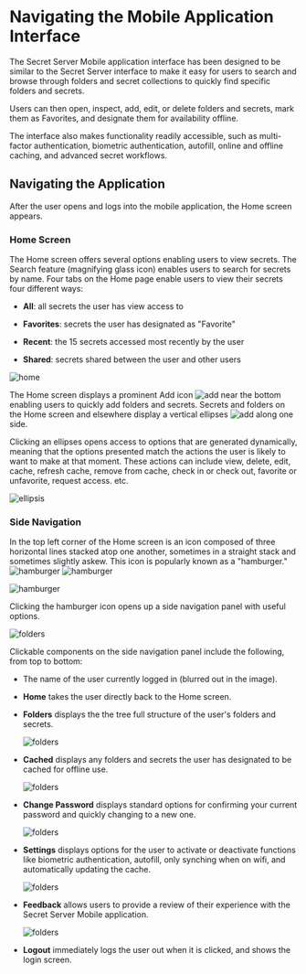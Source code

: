 [title]: # (Navigating the Mobile Application Interface)
[tags]: # (mobile,interface,navigation)
[priority]: # (6)

# Navigating the Mobile Application Interface

The Secret Server Mobile application interface has been designed to be similar to the Secret Server interface to make it easy for  users to search and browse through folders and secret collections to quickly find specific folders and secrets.

Users can then open, inspect, add, edit, or delete folders and secrets, mark them as Favorites, and designate them for availability offline.

The interface also makes functionality readily accessible, such as multi-factor authentication, biometric authentication, autofill, online and offline caching, and advanced secret workflows.

## Navigating the Application

After the user opens and logs into the mobile application, the Home screen appears.

### Home Screen

The Home screen offers several options enabling users to view secrets. The Search feature (magnifying glass icon) enables users to search for secrets by name. Four tabs on the Home page enable users to view their secrets four different ways:

* **All**: all secrets the user has view access to

* **Favorites**: secrets the user has designated as "Favorite"

* **Recent**: the 15 secrets accessed most recently by the user

* **Shared**: secrets shared between the user and other users

![home](images/main.png "Home page")

The Home screen displays a prominent Add icon ![add](images/add-icon.png "Add a Secret or Folder") near the bottom enabling users to quickly add folders and secrets. Secrets and folders on the Home screen and elsewhere display a vertical ellipses ![add](images/ellipses.png "Add a Secret or Folder") along one side.

Clicking an ellipses opens access to options that are generated dynamically, meaning that the options presented match the actions the user is likely to want to make at that moment. These actions can include view, delete, edit, cache, refresh cache, remove from cache, check in or check out, favorite or unfavorite, request access. etc.

![ellipsis](images/ellipsis.png "Ellipsis Menu Options")

### Side Navigation

In the top left corner of the Home screen is an icon composed of three horizontal lines stacked atop one another, sometimes in a straight stack and sometimes slightly askew. This icon is popularly known as a "hamburger." ![hamburger](images/hamburger2.png "Hamburger menu options") ![hamburger](images/scewburger.png "Hamburger menu options")

![hamburger](images/hamburger.png "Hamburger menu options")

Clicking the hamburger icon opens up a side navigation panel with useful options.

![folders](images/side-navigation.png "Folders page")

Clickable components on the side navigation panel include the following, from top to bottom:

* The name of the user currently logged in (blurred out in the image).

* **Home** takes the user directly back to the Home screen.

* **Folders** displays the the tree full structure of the user's folders and secrets.

  ![folders](images/folders.png "Folders page")

* **Cached** displays any folders and secrets the user has designated to be cached for offline use.

  ![folders](images/cached.png "Folders page")

* **Change Password** displays standard options for confirming your current password and quickly changing to a new one.

  ![folders](images/change-pwd.png "Folders page")

* **Settings** displays options for the user to activate or deactivate functions like biometric authentication, autofill, only synching when on wifi, and automatically updating the cache.  

  ![folders](images/settings.png "Folders page")

* **Feedback** allows users to provide a review of their experience with the Secret Server Mobile application.

  ![folders](images/feedback.png "Folders page")

* **Logout** immediately logs the user out when it is clicked, and shows the login screen.
